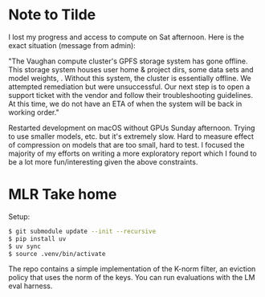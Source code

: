 # Note to Tilde
I lost my progress and access to compute on Sat afternoon. Here is the exact situation (message from admin):

"The Vaughan compute cluster's GPFS storage system has gone offline. This storage system houses user home & project dirs, some data sets and model weights, . Without this system, the cluster is essentially offline.
We attempted remediation but were unsuccessful. Our next step is to open a support ticket with the vendor and follow their troubleshooting guidelines. At this time, we do not have an ETA of when the system will be back in working order."

Restarted development on macOS without GPUs Sunday afternoon. Trying to use smaller models, etc. but it's extremely slow. Hard to measure effect of compression on models that are too small, hard to test. I focused the majority of my efforts on writing a more exploratory report which I found to be a lot more fun/interesting given the above constraints.

# MLR Take home

Setup:
```bash
$ git submodule update --init --recursive
$ pip install uv
$ uv sync
$ source .venv/bin/activate
```

The repo contains a simple implementation of the K-norm filter, an eviction policy that uses the norm of the keys. You can run evaluations with the LM eval harness.

